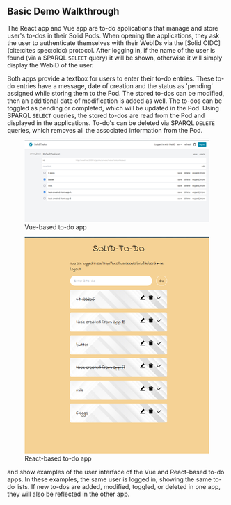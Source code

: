 ## Basic Demo Walkthrough

The React app and Vue app are to-do applications that manage and store user's to-dos in their Solid Pods. 
When opening the applications, they ask the user to authenticate themselves with their WebIDs 
via the [Solid OIDC](cite:cites spec:oidc) protocol.
After logging in, if the name of the user is found (via a SPARQL `SELECT` query) it will be shown,
otherwise it will simply display the WebID of the user. 

Both apps provide a textbox for users to enter their to-do entries.
These to-do entries have a message, date of creation and the status as 'pending' assigned while storing them to the Pod. 
The stored to-dos can be modified, then an additional date of modification is added as well. 
The to-dos can be toggled as pending or completed, which will be updated in the Pod. 
Using SPARQL `SELECT` queries, the stored to-dos are read from the Pod and displayed in the applications. 
To-do's can be deleted via SPARQL `DELETE` queries, which removes all the associated information from the Pod.
<figure id="figure-vue" >
<img src="img/vue_app.png" />
<figcaption markdown="block">
Vue-based to-do app
</figcaption>
</figure>
<figure id="figure-react" >
<img src="img/react_app.png" />
<figcaption markdown="block">
React-based to-do app
</figcaption>
</figure>

[](#figure-vue) and [](#figure-react) show examples of the user interface of the Vue and React-based to-do apps.
In these examples, the same user is logged in, showing the same to-do lists.
If new to-dos are added, modified, toggled, or deleted in one app, they will also be reflected in the other app.

